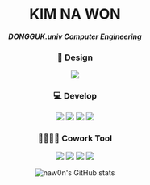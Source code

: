 <div align="center">
  
# KIM NA WON
  
***DONGGUK.univ Computer Engineering***

### 🎨 Design 
  
  <img src="https://img.shields.io/badge/AdobeIllustrator-FF9A00?style=flat-square&logo=AdobeIllustrator&logoColor=white"/>  
  
### 💻 Develop
  
  <img src="https://img.shields.io/badge/JAVA-007396?style=flat-square&logo=java&logoColor=white"/>
  <img src="https://img.shields.io/badge/C-A8B9CC?style=flat-square&logo=C&logoColor=white"/>
  <img src="https://img.shields.io/badge/C++-00599C?style=flat-square&logo=C++&logoColor=white"/>
  <img src="https://img.shields.io/badge/JavaScript-F7DF1E?style=flat-square&logo=JavaScript&logoColor=white"/>
  
### 👨‍👩‍👦‍👦 Cowork Tool
  
  <img src="https://img.shields.io/badge/GitHub-181717?style=flat-square&logo=GitHub&logoColor=white"/>
  <img src="https://img.shields.io/badge/Notion-000000?style=flat-square&logo=Notion&logoColor=white"/>
  <img src="https://img.shields.io/badge/Figma-F24E1E?style=flat-square&logo=Figma&logoColor=white"/>
  <img src="https://img.shields.io/badge/Slack-4A154B?style=flat-square&logo=Slack&logoColor=white"/>

  
![naw0n's GitHub stats](https://github-readme-stats.vercel.app/api?username=naw0n&&show_icons=true&theme=Hidingspecificstats)
  </div>
